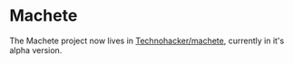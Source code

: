 # Machete
The Machete project now lives in [Technohacker/machete](https://github.com/Technohacker/machete), currently in it's alpha version.
